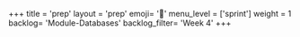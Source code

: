+++
title = 'prep'
layout = 'prep'
emoji= '📝'
menu_level = ['sprint']
weight = 1
backlog= 'Module-Databases'
backlog_filter= 'Week 4'
+++


